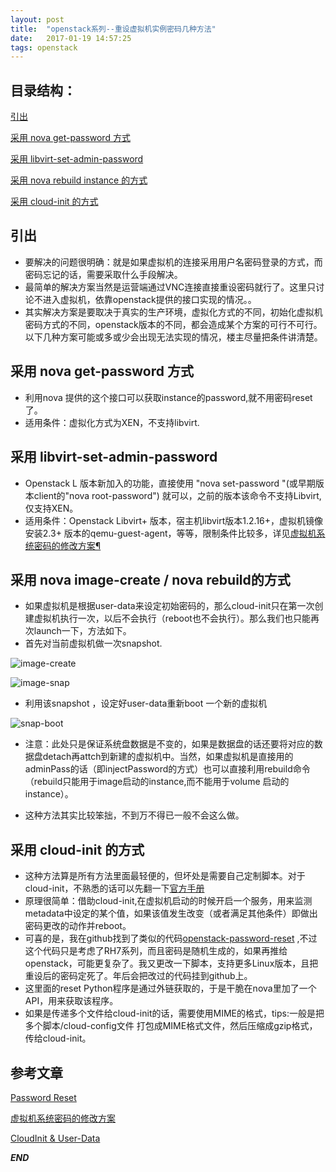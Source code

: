 ```yaml
---
layout: post
title:  "openstack系列--重设虚拟机实例密码几种方法"
date:   2017-01-19 14:57:25
tags: openstack
---
```


## 目录结构：

[引出](#A)


[采用 nova get-password 方式](#B)

[采用 libvirt-set-admin-password ](#C)

[采用 nova rebuild instance 的方式](#D)


[采用 cloud-init 的方式](#E)


<a name="A"></a>

## 引出

- 要解决的问题很明确：就是如果虚拟机的连接采用用户名密码登录的方式，而密码忘记的话，需要采取什么手段解决。
- 最简单的解决方案当然是运营端通过VNC连接直接重设密码就行了。这里只讨论不进入虚拟机，依靠openstack提供的接口实现的情况。。
- 其实解决方案是要取决于真实的生产环境，虚拟化方式的不同，初始化虚拟机密码方式的不同，openstack版本的不同，都会造成某个方案的可行不可行。以下几种方案可能或多或少会出现无法实现的情况，楼主尽量把条件讲清楚。


<a name="B"></a>

## 采用 nova get-password 方式

- 利用nova 提供的这个接口可以获取instance的password,就不用密码reset了。
- 适用条件：虚拟化方式为XEN，不支持libvirt.


<a name="C"></a>

## 采用 libvirt-set-admin-password 

- Openstack L 版本新加入的功能，直接使用 "nova set-password "(或早期版本client的"nova root-password") 就可以，之前的版本该命令不支持Libvirt,仅支持XEN。
- 适用条件：Openstack Libvirt+ 版本，宿主机libvirt版本1.2.16+，虚拟机镜像安装2.3+ 版本的qemu-guest-agent，等等，限制条件比较多，详见[虚拟机系统密码的修改方案¶](http://niusmallnan.com/_build/html/_templates/openstack/inject_passwd.html#id2)               
<a name="D"></a>

## 采用 nova image-create / nova rebuild的方式

- 如果虚拟机是根据user-data来设定初始密码的，那么cloud-init只在第一次创建虚拟机执行一次，以后不会执行（reboot也不会执行）。那么我们也只能再次launch一下，方法如下。
- 首先对当前虚拟机做一次snapshot.

 ![image-create](http://7xrnwq.com1.z0.glb.clouddn.com/2017-01-22-image-create.png)

 ![image-snap](http://7xrnwq.com1.z0.glb.clouddn.com/2017-01-20-image-snap.png)

- 利用该snapshot ，设定好user-data重新boot 一个新的虚拟机

 ![snap-boot](http://7xrnwq.com1.z0.glb.clouddn.com/2017-01-20-snap-boot.png)

- 注意：此处只是保证系统盘数据是不变的，如果是数据盘的话还要将对应的数据盘detach再attch到新建的虚拟机中。当然，如果虚拟机是直接用的adminPass的话（即injectPassword的方式）也可以直接利用rebuild命令（rebuild只能用于image启动的instance,而不能用于volume 启动的instance）。

- 这种方法其实比较笨拙，不到万不得已一般不会这么做。


<a name="E"></a>

## 采用 cloud-init 的方式

- 这种方法算是所有方法里面最轻便的，但坏处是需要自己定制脚本。对于cloud-init，不熟悉的话可以先翻一下[官方手册](http://cloudinit.readthedocs.io/en/latest/topics/capabilities.html)
- 原理很简单：借助cloud-init,在虚拟机启动的时候开启一个服务，用来监测metadata中设定的某个值，如果该值发生改变（或者满足其他条件）即做出密码更改的动作并reboot。
- 可喜的是，我在github找到了类似的代码[openstack-password-reset](https://github.com/vvaldez/openstack-password-reset) ,不过这个代码只是考虑了RH7系列，而且密码是随机生成的，如果再推给openstack，可能更复杂了。我又更改一下脚本，支持更多Linux版本，且把重设后的密码定死了。年后会把改过的代码挂到github上。
- 这里面的reset Python程序是通过外链获取的，于是干脆在nova里加了一个API，用来获取该程序。
- 如果是传递多个文件给cloud-init的话，需要使用MIME的格式，tips:一般是把多个脚本/cloud-config文件 打包成MIME格式文件，然后压缩成gzip格式，传给cloud-init。








## 参考文章

[Password Reset](https://github.com/vvaldez/openstack-password-reset)

[虚拟机系统密码的修改方案](http://niusmallnan.com/_build/html/_templates/openstack/inject_passwd.html#id2)

[CloudInit & User-Data](http://blog.csdn.net/heaven619/article/details/53420258)


***END***
